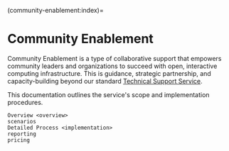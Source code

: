 (community-enablement:index)=

# Community Enablement

Community Enablement is a type of collaborative support that empowers community leaders and organizations to succeed with open, interactive computing infrastructure. 
This is guidance, strategic partnership, and capacity-building beyond our 
standard [Technical Support Service](support:index).

This documentation outlines the service's scope and implementation procedures.

```{toctree}
Overview <overview>
scenarios
Detailed Process <implementation>
reporting
pricing
```
